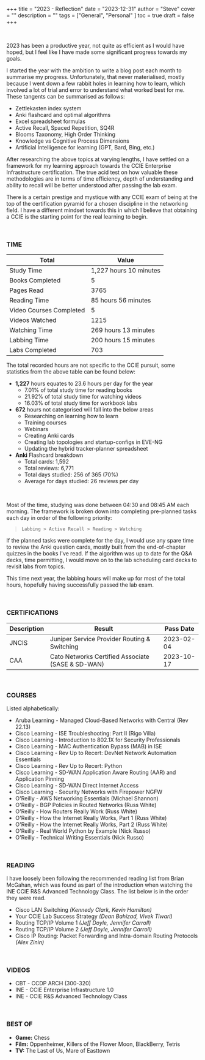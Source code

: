 +++
title = "2023 - Reflection"
date = "2023-12-31"
author = "Steve"
cover = ""
description = ""
tags = ["General", "Personal" ]
toc = true
draft = false
+++

&nbsp;

2023 has been a productive year, not quite as efficient as I would have hoped, but I feel like I have made some significant progress towards my goals.

I started the year with the ambition to write a blog post each month to summarise my progress. Unfortunately, that never materialised, mostly because I went down a few rabbit holes in learning how to learn, which involved a lot of trial and error to understand what worked best for me. These tangents can be summarised as follows:

+ Zettlekasten index system 
+ Anki flashcard and optimal algorithms
+ Excel spreadsheet formulas
+ Active Recall, Spaced Repetition, SQ4R
+ Blooms Taxonomy, High Order Thinking
+ Knowledge vs Cognitive Process Dimensions
+ Artificial Intelligence for learning (GPT, Bard, Bing, etc.)

After researching the above topics at varying lengths, I have settled on a framework for my learning approach towards the CCIE Enterprise Infrastructure certification. The true acid test on how valuable these methodologies are in terms of time efficiency, depth of understanding and ability to recall will be better understood after passing the lab exam.

There is a certain prestige and mystique with any CCIE exam of being at the top of the certification pyramid for a chosen discipline in the networking field. I have a different mindset towards this in which I believe that obtaining a CCIE is the starting point for the real learning to begin.

&nbsp;

### TIME

| Total | Value |
|------|-------|
| Study Time | 1,227 hours 10 minutes |
| Books Completed | 5 | 
| Pages Read | 3765 |
| Reading Time | 85 hours 56 minutes |
| Video Courses Completed | 5 | 
| Videos Watched | 1215 | 
| Watching Time | 269 hours 13 minutes | 
| Labbing Time | 200 hours 15 minutes  | 
| Labs Completed | 703 | 

The total recorded hours are not specific to the CCIE pursuit, some statistics from the above table can be found below:

- **1,227** hours equates to 23.6 hours per day for the year
    - 7.01% of total study time for reading books
    - 21.92% of total study time for watching videos
    - 16.03% of total study time for workbook labs
- **672** hours not categorised will fall into the below areas
    - Researching on learning how to learn 
    - Training courses
    - Webinars 
    - Creating Anki cards
    - Creating lab topologies and startup-configs in EVE-NG
    - Updating the hybrid tracker-planner spreadsheet 
- **Anki** Flashcard breakdown
    - Total cards: 1,592
    - Total reviews: 6,771 
    - Total days studied: 256 of 365 (70%)
    - Average for days studied: 26 reviews per day 

&nbsp;

Most of the time, studying was done between 04:30 and 08:45 AM each morning. The framework is broken down into completing pre-planned tasks each day in order of the following priority: 

> ``` 
> Labbing > Active Recall > Reading > Watching
> ```

If the planned tasks were complete for the day, I would use any spare time to review the Anki question cards, mostly built from the end-of-chapter quizzes in the books I've read. If the algorithm was up to date for the Q&A decks, time permitting, I would move on to the lab scheduling card decks to revisit labs from topics. 

This time next year, the labbing hours will make up for most of the total hours, hopefully having successfully passed the lab exam. 

&nbsp;

### CERTIFICATIONS 

| Description | Result | Pass Date |
|-------------|--------|------|
| JNCIS | Juniper Service Provider Routing & Switching | 2023-02-04 | 
| CAA | Cato Networks Certified Associate (SASE & SD-WAN) | 2023-10-17 |

&nbsp;

### COURSES 

Listed alphabetically:

+ Aruba Learning - Managed Cloud-Based Networks with Central (Rev 22.13)
+ Cisco Learning - ISE Troubleshooting: Part II (Rigo Villa) 
+ Cisco Learning - Introduction to 802.1X for Security Professionals 
+ Cisco Learning - MAC Authentication Bypass (MAB) in ISE 
+ Cisco Learning - Rev Up to Recert: DevNet Network Automation Essentials 
+ Cisco Learning - Rev Up to Recert: Python 
+ Cisco Learning - SD-WAN Application Aware Routing (AAR) and Application Pinning 
+ Cisco Learning - SD-WAN Direct Internet Access 
+ Cisco Learning - Security Networks with Firepower NGFW
+ O'Reilly - AWS Networking Essentials (Michael Shannon) 
+ O'Reilly - BGP Policies in Routed Networks (Russ White)
+ O'Reilly - How Routers Really Work (Russ White)
+ O'Reilly - How the Internet Really Works, Part 1 (Russ White)
+ O'Reilly - How the Internet Really Works, Part 2 (Russ White) 
+ O'Reilly - Real World Python by Example (Nick Russo) 
+ O'Reilly - Technical Writing Essentials (Nick Russo) 

&nbsp;

### READING 

I have loosely been following the recommended reading list from Brian McGahan, which was found as part of the introduction when watching the INE CCIE R&S Advanced Technology Class. The list below is in the order they were read.

- Cisco LAN Switching _(Kennedy Clark, Kevin Hamilton)_
- Your CCIE Lab Success Strategy _(Dean Bahizad, Vivek Tiwari)_
- Routing TCP/IP Volume 1 _(Jeff Doyle, Jennifer Carroll)_
- Routing TCP/IP Volume 2 _(Jeff Doyle, Jennifer Carroll)_
- Cisco IP Routing: Packet Forwarding and Intra-domain Routing Protocols _(Alex Zinin)_


&nbsp;

### VIDEOS 

+ CBT - CCDP ARCH (300-320)
+ INE - CCIE Enterprise Infrastructure 1.0
+ INE - CCIE R&S Advanced Technology Class 


&nbsp;

### BEST OF

+ **Game:** Chess
+ **Film:** Oppenheimer, Killers of the Flower Moon, BlackBerry, Tetris 
+ **TV:** The Last of Us, Mare of Easttown

